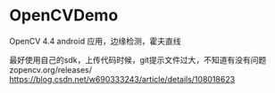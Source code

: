 # OpenCVDemo
OpenCV 4.4 android 应用，边缘检测，霍夫直线
  
最好使用自己的sdk，上传代码时候，git提示文件过大，不知道有没有问题  zopencv.org/releases/
https://blog.csdn.net/w690333243/article/details/108018623
